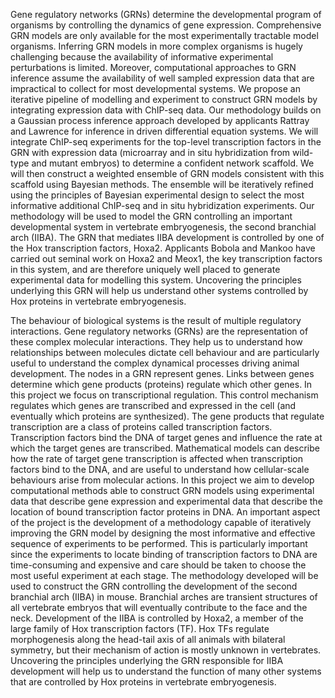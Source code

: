 Gene regulatory networks (GRNs) determine the developmental program of organisms by controlling the dynamics of gene expression. Comprehensive GRN models are only available for the most experimentally tractable model organisms. Inferring GRN models in more complex organisms is hugely challenging because the availability of informative experimental perturbations is limited. Moreover, computational approaches to GRN inference assume the availability of well sampled expression data that are impractical to collect for most developmental systems. We propose an iterative pipeline of modelling and experiment to construct GRN models by integrating expression data with ChIP-seq data. Our methodology builds on a Gaussian process inference approach developed by applicants Rattray and Lawrence for inference in driven differential equation systems. We will integrate ChIP-seq experiments for the top-level transcription factors in the GRN with expression data (microarray and in situ hybridization from wild-type and mutant embryos) to determine a confident network scaffold. We will then construct a weighted ensemble of GRN models consistent with this scaffold using Bayesian methods. The ensemble will be iteratively refined using the principles of Bayesian experimental design to select the most informative additional ChIP-seq and in situ hybridization experiments. Our methodology will be used to model the GRN controlling an important developmental system in vertebrate embryogenesis, the second branchial arch (IIBA). The GRN that mediates IIBA development is controlled by one of the Hox transcription factors, Hoxa2. Applicants Bobola and Mankoo have carried out seminal work on Hoxa2 and Meox1, the key transcription factors in this system, and are therefore uniquely well placed to generate experimental data for modelling this system. Uncovering the principles underlying this GRN will help us understand other systems controlled by Hox proteins in vertebrate embryogenesis.

The behaviour of biological systems is the result of multiple regulatory interactions. Gene regulatory networks (GRNs) are the representation of these complex molecular interactions. They help us to understand how relationships between molecules dictate cell behaviour and are particularly useful to understand the complex dynamical processes driving animal development. The nodes in a GRN represent genes. Links between genes determine which gene products (proteins) regulate which other genes. In this project we focus on transcriptional regulation. This control mechanism regulates which genes are transcribed and expressed in the cell (and eventually which proteins are synthesized). The gene products that regulate transcription are a class of proteins called transcription factors. Transcription factors bind the DNA of target genes and influence the rate at which the target genes are transcribed. Mathematical models can describe how the rate of target gene transcription is affected when transcription factors bind to the DNA, and are useful to understand how cellular-scale behaviours arise from molecular actions. In this project we aim to develop computational methods able to construct GRN models using experimental data that describe gene expression and experimental data that describe the location of bound transcription factor proteins in DNA. An important aspect of the project is the development of a methodology capable of iteratively improving the GRN model by designing the most informative and effective sequence of experiments to be performed. This is particularly important since the experiments to locate binding of transcription factors to DNA are time-consuming and expensive and care should be taken to choose the most useful experiment at each stage. The methodology developed will be used to construct the GRN controlling the development of the second branchial arch (IIBA) in mouse. Branchial arches are transient structures of all vertebrate embryos that will eventually contribute to the face and the neck. Development of the IIBA is controlled by Hoxa2, a member of the large family of Hox transcription factors (TF). Hox TFs regulate morphogenesis along the head-tail axis of all animals with bilateral symmetry, but their mechanism of action is mostly unknown in vertebrates. Uncovering the principles underlying the GRN responsible for IIBA development will help us to understand the function of many other systems that are controlled by Hox proteins in vertebrate embryogenesis.
